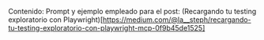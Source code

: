 Contenido:
Prompt y ejemplo empleado para el post: (Recargando tu testing exploratorio con Playwright)[https://medium.com/@la__steph/recargando-tu-testing-exploratorio-con-playwright-mcp-0f9b45de1525]